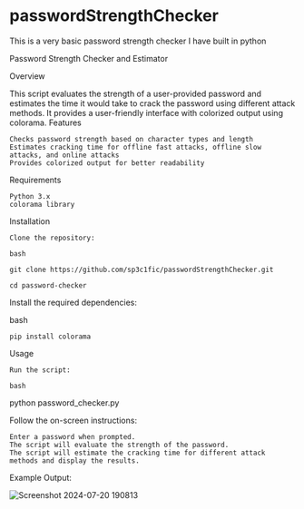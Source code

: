 # passwordStrengthChecker

This is a very basic password strength checker I have built in python


Password Strength Checker and Estimator

Overview

This script evaluates the strength of a user-provided password and estimates the time it would take to crack the password using different attack methods. It provides a user-friendly interface with colorized output using colorama.
Features

    Checks password strength based on character types and length
    Estimates cracking time for offline fast attacks, offline slow attacks, and online attacks
    Provides colorized output for better readability

Requirements

    Python 3.x
    colorama library

Installation

    Clone the repository:

    bash

    git clone https://github.com/sp3c1fic/passwordStrengthChecker.git
    
    cd password-checker

Install the required dependencies:

bash

    pip install colorama

Usage

    Run the script:

    bash

python password_checker.py

Follow the on-screen instructions:

    Enter a password when prompted.
    The script will evaluate the strength of the password.
    The script will estimate the cracking time for different attack methods and display the results.
Example Output:

![Screenshot 2024-07-20 190813](https://github.com/user-attachments/assets/d7498468-db63-4a33-b9ea-29074d8dea97)

